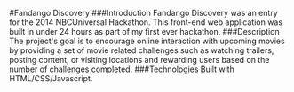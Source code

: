 #Fandango Discovery
###Introduction
Fandango Discovery was an entry for the 2014 NBCUniversal Hackathon. This front-end web application was built in under 24 hours as part of my first ever hackathon.
###Description
The project's goal is to encourage online interaction with upcoming movies by providing a set of movie related challenges such as watching trailers, posting content, or visiting locations and rewarding users based on the number of challenges completed.
###Technologies
Built with HTML/CSS/Javascript.
